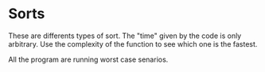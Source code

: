 # Sorts

These are differents types of sort.
The "time" given by the code is only arbitrary.
Use the complexity of the function to see which one is the fastest.

All the program are running worst case senarios.
